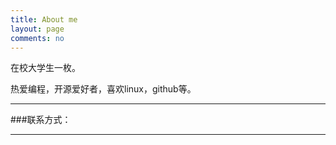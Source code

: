 ```yaml
---
title: About me
layout: page
comments: no
---
```


在校大学生一枚。

热爱编程，开源爱好者，喜欢linux，github等。		

----

###联系方式：        


----


